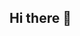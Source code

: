 ## Hi there 👋

<!--
**UBGHaven/UBGHaven** is a ✨ _special_ ✨ repository because its `README.md` (this file) appears on your GitHub profile.
Riley T. Bautista
Bautista, T. Riley
Riley Bautista
Here are some ideas to get you started:

- 🔭 I’m currently working on ...
- 🌱 I’m currently learning ...
- 👯 I’m looking to collaborate on ...
- 🤔 I’m looking for help with ...
- 💬 Ask me about ...
- 📫 How to reach me: ...
- 😄 Pronouns: ...
- ⚡ Fun fact: ...
-->
